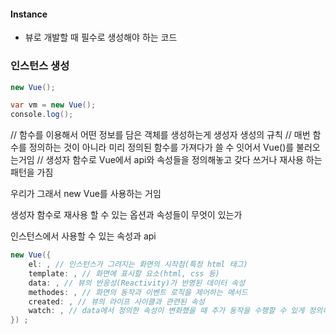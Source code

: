 #### Instance
- 뷰로 개발할 때 필수로 생성해야 하는 코드


### 인스턴스 생성
``` java
new Vue();
```

``` java
var vm = new Vue();
console.log();
```



// 함수를 이용해서 어떤 정보를 담은 객체를 생성하는게 생성자 생성의 규칙
// 매번 함수를 정의하는 것이 아니라 미리 정의된 함수를 가져다가 쓸 수 잇어서 Vue()를 불러오는거임
// 생성자 함수로 Vue에서 api와 속성들을 정의해놓고 갖다 쓰거나 재사용 하는 패턴을 가짐

우리가 그래서 new Vue를 사용하는 거임

생성자 함수로 재사용 할 수 있는 옵션과 속성들이 무엇이 있는가

인스턴스에서 사용할 수 있는 속성과 api

``` java
new Vue({
    el: , // 인스턴스가 그려지는 화면의 시작점(특정 html 태그)
    template: , // 화면에 표시할 요소(html, css 등)
    data: , // 뷰의 반응성(Reactivity)가 반영된 데이터 속성
    methodes: , // 화면의 동작과 이벤트 로직을 제어하는 메서드
    created: , // 뷰의 라이프 사이클과 관련된 속성
    watch: , // data에서 정의한 속성이 변화했을 때 추가 동작을 수행할 수 있게 정의하는 속성
}) ;
```